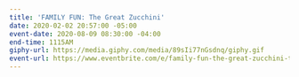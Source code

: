 ```yaml
---
title: 'FAMILY FUN: The Great Zucchini'
date: 2020-02-02 20:57:00 -05:00
event-date: 2020-08-09 08:30:00 -04:00
end-time: 1115AM
giphy-url: https://media.giphy.com/media/89sIi77nGsdnq/giphy.gif
event-url: https://www.eventbrite.com/e/family-fun-the-great-zucchini-tickets-92597436425
---
```


